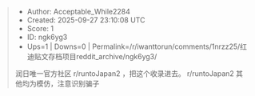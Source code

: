 > - Author: Acceptable_While2284
> - Created: 2025-09-27 23:10:08 UTC
> - Score: 1
> - ID: ngk6yg3
> - Ups=1 | Downs=0 | Permalink=/r/iwanttorun/comments/1nrzz25/红迪贴文存档项目reddit_archive/ngk6yg3/
>
> 润日唯一官方社区 r/runtoJapan2 ，把这个收录进去。                    r/runtoJapan2  其他均为模仿，注意识别骗子
